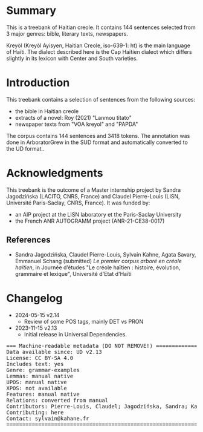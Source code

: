 # Summary
This is a treebank of Haitian creole. It contains 144 sentences selected from 3 major genres: bible, literary texts, newspapers. 

Kreyòl (Kreyòl Ayisyen, Haitian Creole, iso-639-1: ht) is the main language of Haïti. The dialect described here is the Cap Haïtien dialect which differs slightly in its lexicon with Center and South varieties.

# Introduction

This treebank contains a selection of sentences from the following sources:
* the bible in Haitian creole
* extracts of a novel: Roy (2021) "Lanmou titato"
* newspaper texts from "VOA kreyol" and "PAPDA"
  
The corpus contains 144 sentences and 3418 tokens.
The annotation was done in ArboratorGrew in the SUD format and automatically converted to the UD format..

# Acknowledgments

This treebank is the outcome of a Master internship project by Sandra Jagodzińska (LACITO, CNRS, France) and Claudel Pierre-Louis (LISN, Université Paris-Saclay, CNRS, France).
It was funded by: 
  * an AIP project at the LISN laboratory et the Paris-Saclay University
  * the French ANR AUTOGRAMM project (ANR-21-CE38-0017)

## References

* Sandra Jagodzińska, Claudel Pierre-Louis, Sylvain Kahne, Agata Savary, Emmanuel Schang (submitted) _Le premier corpus arboré en créole haïtien_, in Journée d’études "Le créole haïtien : histoire, évolution, grammaire et lexique", Université d'Etat d'Haïti


# Changelog

* 2024-05-15 v2.14
  * Review of some POS tags, mainly DET vs PRON
* 2023-11-15 v2.13
  * Initial release in Universal Dependencies.


<pre>
=== Machine-readable metadata (DO NOT REMOVE!) ================================
Data available since: UD v2.13
License: CC BY-SA 4.0
Includes text: yes
Genre: grammar-examples
Lemmas: manual native
UPOS: manual native
XPOS: not available
Features: manual native
Relations: converted from manual
Contributors: Pierre-Louis, Claudel; Jagodzińska, Sandra; Kahane, Sylvain; Savary, Agata; Schang, Emmanuel
Contributing: here
Contact: sylvain@kahane.fr
===============================================================================
</pre>
